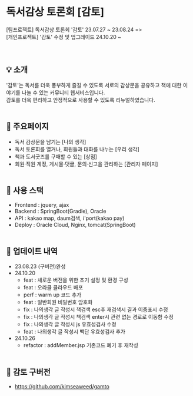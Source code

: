 # 독서감상 토론회 [감토]

[팀프로젝트] 독서감상 토론회 '감토' 
23.07.27 ~ 23.08.24 => <br>
[개인프로젝트] '감토' 수정 및 업그레이드 24.10.20 ~  
<br><br>

## 💡 소개
'감토'는 독서를 더욱 풍부하게 즐길 수 있도록 서로의 감상문을 공유하고 책에 대한 이야기를 나눌 수 있는 커뮤니티 웹서비스입니다.<br>
감토를 더욱 편리하고 안정적으로 사용할 수 있도록 리뉴얼하였습니다.
<br><br>
## 📜 주요페이지
* 독서 감상문을 남기는 [나의 생각]
* 독서 토론회를 열거나, 회원들과 대화를 나누는  [우리 생각]
* 책과 도서굿즈를 구매할 수 있는 [상점]
* 회원·직원 계정, 게시물·댓글, 문의·신고을 관리하는 [관리자 페이지]
  <br><br>

## 🔧 사용 스택
* Frontend : jquery, ajax
* Backend : SpringBoot(Gradle), Oracle
* API : kakao map, daum검색, i'port(kakao pay)
* Deploy : Oracle Cloud, Nginx, tomcat(SpringBoot)
  <br><br>

## 📰 업데이트 내역
* 23.08.23 (구버전)완성
* 24.10.20 
  * feat : 새로운 버전을 위한 초기 설정 및 환경 구성
  * feat : 오라클 클라우드 배포
  * perf : warm up 코드 추가 
  * feat : 일반회원 비밀번호 암호화
  * fix : 나의생각 글 작성시 책검색 esc후 재검색시 결과 이중표시 수정 
  * fix : 나의생각 글 작성시 책검색 enter시 관련 없는 경로로 이동함 수정
  * fix : 나의생각 글 작성시 js 유효성검사 수정
  * feat : 나의생각 글 작성시 백단 유효성검사 추가
* 24.10.26
  * refactor : addMember.jsp 기존코드 폐기 후 재작성
        <br><br>

## 💾 감토 구버전
* https://github.com/kimseaweed/gamto
